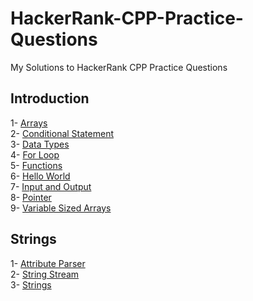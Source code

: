 # HackerRank-CPP-Practice-Questions
My Solutions to HackerRank CPP Practice Questions

## Introduction
1- [Arrays](/Introduction/Arrays.cpp) <br>
2- [Conditional Statement](/Introduction/ConditionalStatement.cpp) <br>
3- [Data Types](/Introduction/DataTypes.cpp)<br>
4- [For Loop](/Introduction/ForLoop.cpp)<br>
5- [Functions](/Introduction/Functions.cpp)<br>
6- [Hello World](/Introduction/HelloWorld.cpp)<br>
7- [Input and Output](/Introduction/InputNOutput.cpp)<br>
8- [Pointer](/Introduction/Pointer.cpp)<br>
9- [Variable Sized Arrays](/Introduction/VariableSizedArrays.cpp)<br>


## Strings
1- [Attribute Parser](/Strings/AttributeParser.cpp)<br>
2- [String Stream](/Strings/StringStream.cpp)<br>
3- [Strings](/Strings/Strings.cpp)<br>

